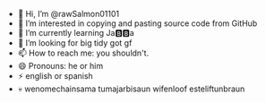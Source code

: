 - 👋 Hi, I’m @rawSalmon01101
- 👀 I’m interested in copying and pasting source code from GitHub
- 🌱 I’m currently learning Ja🅱️🅱️a
- 💞️ I’m looking for big tidy got gf
- 📫 How to reach me: you shouldn't.
- 😄 Pronouns: he or him
- ⚡ english or spanish
- 💀 wenomechainsama tumajarbisaun wifenloof esteliftunbraun 

<!---
rawSalmon01101/rawSalmon01101 is a ✨ special ✨ repository because its `README.md` (this file) appears on your GitHub profile.
You can click the Preview link to take a look at your changes.
--->
